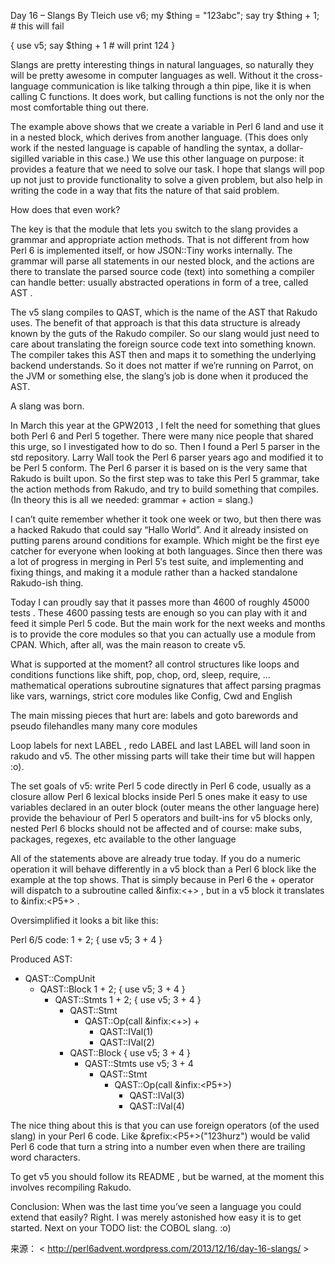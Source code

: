 Day 16 – Slangs By   Tleich
use v6;
my $thing = "123abc";
say try $thing + 1; # this will fail
 
{
    use v5;
    say $thing + 1 # will print 124
}

Slangs are pretty interesting things in natural languages, so naturally they will be pretty awesome in computer languages as well. Without it the cross-language communication is like talking through a thin pipe, like it is when calling C functions. It  does  work, but calling functions is not the only nor the most comfortable thing out there.

The example above shows that we create a variable in Perl 6 land and use it in a nested block, which derives from another language. (This does only work if the nested language is capable of handling the syntax, a dollar-sigilled variable in this case.)
We use this other language on purpose: it provides a feature that we need to solve our task.
I hope that slangs will pop up not just to provide functionality to solve a given problem, but also help in writing the code in a way that fits the nature of that said problem.

How does that even work?

The key is that the module that lets you switch to the slang provides a grammar and appropriate action methods. That is not different from how Perl 6 is implemented itself, or how JSON::Tiny works internally.
The grammar will parse all statements in our nested block, and the actions are there to translate the parsed source code (text) into something a compiler can handle better: usually abstracted operations in form of a tree, called  AST .

The v5 slang compiles to QAST, which is the name of the AST that Rakudo uses. The benefit of that approach is that this data structure is already known by the guts of the Rakudo compiler. So our slang would just need to care about translating the foreign source code text into something known. The compiler takes this AST then and maps it to something the underlying backend understands.
So it does not matter if we’re running on Parrot, on the JVM or something else, the slang’s job is done when it produced the AST.

A slang was born.

In March this year at the  GPW2013 , I felt the need for something that glues both Perl 6 and Perl 5 together. There were many nice people that shared this urge, so I investigated how to do so.
Then I found a Perl 5 parser in the  std  repository. Larry Wall took the Perl 6 parser years ago and modified it to be Perl 5 conform. The Perl 6 parser it is based on is the very same that Rakudo is built upon. So the first step was to take this Perl 5 grammar, take the action methods from Rakudo, and try to build something that compiles.
(In theory this is all we needed: grammar + action = slang.)

I can’t quite remember whether it took one week or two, but then there was a hacked Rakudo that could say “Hallo World”. And it already insisted on putting parens around conditions for example. Which might be the first eye catcher for everyone when looking at both languages.
Since then there was a lot of progress in merging in Perl 5′s test suite, and implementing and fixing things, and making it a  module rather than a hacked standalone Rakudo-ish thing.

Today I can proudly say that it passes more than  4600 of roughly 45000 tests . These 4600 passing tests are enough so you can play with it and feed it simple Perl 5 code. But the main work for the next weeks and months is to provide the core modules so that you can actually use a module from CPAN. Which, after all, was the main reason to create v5.

What is supported at the moment?
all control structures like loops and conditions
functions like shift, pop, chop, ord, sleep, require, …
mathematical operations
subroutine signatures that affect parsing
pragmas like vars, warnings, strict
core modules like Config, Cwd and English


The main missing pieces that hurt are:
labels and goto
barewords and pseudo filehandles
many many core modules


Loop labels for  next LABEL ,  redo LABEL  and  last LABEL  will land soon in rakudo and v5. The other missing parts will take their time but will happen :o).

The set goals of v5:
write Perl 5 code directly in Perl 6 code, usually as a closure
allow Perl 6 lexical blocks inside Perl 5 ones
make it easy to use variables declared in an outer block (outer means the other language here)
provide the behaviour of Perl 5 operators and built-ins for v5 blocks only, nested Perl 6 blocks should not be affected
and of course: make subs, packages, regexes, etc available to the other language


All of the statements above are already true today. If you do a numeric operation it will behave differently in a v5 block than a Perl 6 block like the example at the top shows. That is simply because in Perl 6 the  +  operator will dispatch to a subroutine called  &infix:<+> , but in a v5 block it translates to  &infix:<P5+> .

Oversimplified it looks a bit like this:

Perl 6/5 code:
1 + 2;
{
    use v5;
    3 + 4
}

Produced AST:
- QAST::CompUnit
    - QAST::Block 1 + 2; { use v5; 3 + 4 }
        - QAST::Stmts 1 + 2; { use v5; 3 + 4 }
            - QAST::Stmt
                - QAST::Op(call &infix:<+>) +
                    - QAST::IVal(1)
                    - QAST::IVal(2)
            - QAST::Block { use v5; 3 + 4 }
                - QAST::Stmts  use v5; 3 + 4
                    - QAST::Stmt
                        - QAST::Op(call &infix:<P5+>)
                            - QAST::IVal(3)
                            - QAST::IVal(4)

The nice thing about this is that you can use foreign operators (of the used slang) in your Perl 6 code. Like  &prefix:<P5+>("123hurz")  would be valid Perl 6 code that turn a string into a number even when there are trailing word characters.

To get v5 you should follow its  README , but be warned, at the moment this involves recompiling Rakudo.

Conclusion:  When was the last time you’ve seen a language you could extend that easily? Right. I was merely astonished how easy it is to get started. Next on your TODO list: the COBOL slang. :o)

来源： < http://perl6advent.wordpress.com/2013/12/16/day-16-slangs/ >  